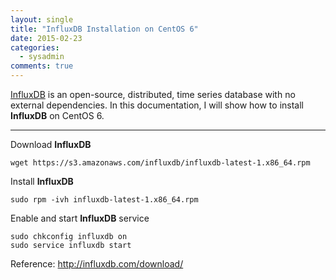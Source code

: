 ```yaml
---
layout: single
title: "InfluxDB Installation on CentOS 6"
date: 2015-02-23
categories:
  - sysadmin
comments: true
---
```


[InfluxDB](http://influxdb.com/) is an open-source, distributed, time series database with no external dependencies. In this documentation, I will show how to install **InfluxDB** on CentOS 6.

---

Download **InfluxDB**

    wget https://s3.amazonaws.com/influxdb/influxdb-latest-1.x86_64.rpm

Install **InfluxDB**

    sudo rpm -ivh influxdb-latest-1.x86_64.rpm

Enable and start **InfluxDB** service

    sudo chkconfig influxdb on
    sudo service influxdb start

Reference: <http://influxdb.com/download/>
